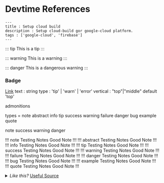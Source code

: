 # Devtime References

```
---
title : Setup cloud build
description : Setup cloud-build gor google-cloud platform.
tags : ['google-cloud', 'firebase']
---
```

::: tip
This is a tip
:::

::: warning
This is a warning
:::

::: danger
This is a dangerous warning
:::

### Badge <Badge text="beta" type="warn"/> <Badge text="0.10.1+"/>
[Link](https://v0.vuepress.vuejs.org/guide/using-vue.html#badge)
text : string
type : 'tip' | 'warn' | 'error'
vertical : "top"|"middle" default 'top'



admonitions

<!-- !!! <admonition type> <Admonition title>
Admonition content
!!! -->

types = note abstract info tip success warning failure danger bug example quote
<!-- https://github.com/docarys/markdown-it-admonition -->

note
success
warning
danger

!!! note Testing Notes
Good Note 
!!!
!!! abstract Testing Notes
Good Note 
!!!
!!! info Testing Notes
Good Note 
!!!
!!! tip Testing Notes
Good Note 
!!!
!!! success Testing Notes
Good Note 
!!!
!!! warning Testing Notes
Good Note 
!!!
!!! failure Testing Notes
Good Note 
!!!
!!! danger Testing Notes
Good Note 
!!!
!!! bug Testing Notes
Good Note 
!!!
!!! example Testing Notes
Good Note 
!!!
!!! quote Testing Notes
Good Note 
!!!


<!-- ###\s*`(.+)` -->
<!-- ### $1 -->

<details>
<summary>
<i>Like this? </i>
<a href="http://www.ironspider.ca/format_text/fontstyles.htm">
Useful Source</a>
</summary>
<p>It's because the details block is html5. If you want to modify it your best bet is using html5. </p>
</details>
